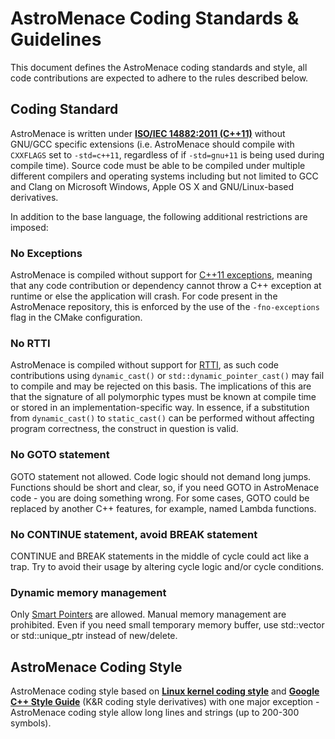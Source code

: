 # AstroMenace Coding Standards & Guidelines

This document defines the AstroMenace coding standards and style, all code contributions are expected to adhere to the rules described below.

## Coding Standard

AstroMenace is written under **[ISO/IEC 14882:2011 (C++11)][ISO/IEC/C++11]** without GNU/GCC specific extensions (i.e. AstroMenace should compile with `CXXFLAGS` set to `-std=c++11`, regardless of if `-std=gnu+11` is being used during compile time). Source code must be able to be compiled under multiple different compilers and operating systems including but not limited to GCC and Clang on Microsoft Windows, Apple OS X and GNU/Linux-based derivatives.

In addition to the base language, the following additional restrictions are imposed:

### No Exceptions

AstroMenace is compiled without support for [C++11 exceptions][Exceptions], meaning that any code contribution or dependency cannot throw a C++ exception at runtime or else the application will crash. For code present in the AstroMenace repository, this is enforced by the use of the `-fno-exceptions` flag in the CMake configuration.

### No RTTI

AstroMenace is compiled without support for [RTTI], as such code contributions using `dynamic_cast()` or `std::dynamic_pointer_cast()` may fail to compile and may be rejected on this basis. The implications of this are that the signature of all polymorphic types must be known at compile time or stored in an implementation-specific way. In essence, if a substitution from `dynamic_cast()` to `static_cast()` can be performed without affecting program correctness, the construct in question is valid.

### No GOTO statement

GOTO statement not allowed. Code logic should not demand long jumps. Functions should be short and clear, so, if you need GOTO in AstroMenace code - you are doing something wrong. For some cases, GOTO could be replaced by another C++ features, for example, named Lambda functions.

### No CONTINUE statement, avoid BREAK statement

CONTINUE and BREAK statements in the middle of cycle could act like a trap. Try to avoid their usage by altering cycle logic and/or cycle conditions.

### Dynamic memory management

Only [Smart Pointers] are allowed. Manual memory management are prohibited. Even if you need small temporary memory buffer, use std::vector or std::unique_ptr instead of new/delete.

## AstroMenace Coding Style

AstroMenace coding style based on **[Linux kernel coding style](https://www.kernel.org/doc/html/latest/process/coding-style.html)** and **[Google C++ Style Guide](https://google.github.io/styleguide/cppguide.html)** (K&R coding style derivatives) with one major exception - AstroMenace coding style allow long lines and strings (up to 200-300 symbols).

<!-- Markdown links -->
[ISO/IEC/C++11]: http://www.iso.org/iso/catalogue_detail.htm?csnumber=50372
[Exceptions]: https://en.wikipedia.org/wiki/C%2B%2B#Exception_handling
[RTTI]: https://en.wikipedia.org/wiki/Run-time_type_information
[Smart Pointers]: http://en.cppreference.com/w/cpp/memory
